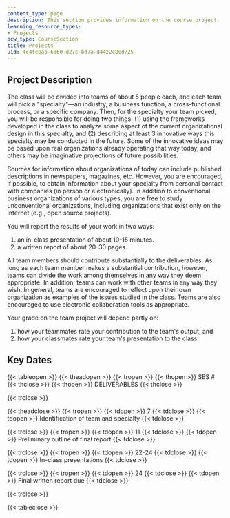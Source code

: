 ```yaml
---
content_type: page
description: This section provides information on the course project.
learning_resource_types:
- Projects
ocw_type: CourseSection
title: Projects
uid: 4c4fcbab-6860-d27c-bd7a-d4422e8ed725
---
```


Project Description
-------------------

The class will be divided into teams of about 5 people each, and each team will pick a "specialty"—an industry, a business function, a cross-functional process, or a specific company. Then, for the specialty your team picked, you will be responsible for doing two things: (1) using the frameworks developed in the class to analyze some aspect of the current organizational design in this specialty, and (2) describing at least 3 innovative ways this specialty may be conducted in the future. Some of the innovative ideas may be based upon real organizations already operating that way today, and others may be imaginative projections of future possibilities.

Sources for information about organizations of today can include published descriptions in newspapers, magazines, etc. However, you are encouraged, if possible, to obtain information about your specialty from personal contact with companies (in person or electronically). In addition to conventional business organizations of various types, you are free to study unconventional organizations, including organizations that exist only on the Internet (e.g., open source projects).

You will report the results of your work in two ways:

1.  an in-class presentation of about 10-15 minutes.
2.  a written report of about 20-30 pages.

All team members should contribute substantially to the deliverables. As long as each team member makes a substantial contribution, however, teams can divide the work among themselves in any way they deem appropriate. In addition, teams can work with other teams in any way they wish. In general, teams are encouraged to reflect upon their own organization as examples of the issues studied in the class. Teams are also encouraged to use electronic collaboration tools as appropriate.

Your grade on the team project will depend partly on:

1.  how your teammates rate your contribution to the team's output, and
2.  how your classmates rate your team's presentation to the class.

Key Dates
---------

{{< tableopen >}}
{{< theadopen >}}
{{< tropen >}}
{{< thopen >}}
SES #
{{< thclose >}}
{{< thopen >}}
DELIVERABLES
{{< thclose >}}

{{< trclose >}}

{{< theadclose >}}
{{< tropen >}}
{{< tdopen >}}
7
{{< tdclose >}}
{{< tdopen >}}
Identification of team and specialty
{{< tdclose >}}

{{< trclose >}}
{{< tropen >}}
{{< tdopen >}}
11
{{< tdclose >}}
{{< tdopen >}}
Preliminary outline of final report
{{< tdclose >}}

{{< trclose >}}
{{< tropen >}}
{{< tdopen >}}
22-24
{{< tdclose >}}
{{< tdopen >}}
In-class presentations
{{< tdclose >}}

{{< trclose >}}
{{< tropen >}}
{{< tdopen >}}
24
{{< tdclose >}}
{{< tdopen >}}
Final written report due
{{< tdclose >}}

{{< trclose >}}

{{< tableclose >}}